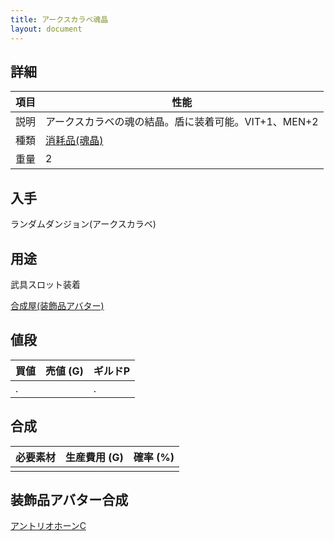 ```yaml
---
title: アークスカラベ魂晶
layout: document
---
```

## 詳細

|項目|性能|
|---|---|
|説明|アークスカラベの魂の結晶。盾に装着可能。VIT+1、MEN+2|
|種類|[消耗品(魂晶)](消耗品(魂晶))|
|重量|2|

## 入手

ランダムダンジョン(アークスカラベ)

## 用途

武具スロット装着

[合成屋(装飾品アバター)](合成屋(装飾品アバター))

## 値段

|買値|売値 (G)|ギルドP|
|---|---|---|
|.||.|

## 合成

|必要素材|生産費用 (G)|確率 (%)|
|---|---|---|
||||

## 装飾品アバター合成

[アントリオホーンC](アントリオホーンC)
